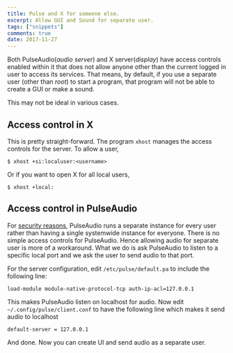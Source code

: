 ```yaml
---
title: Pulse and X for someone else.
excerpt: Allow GUI and Sound for separate user.
tags: ["snippets"]
comments: true
date: 2017-11-27
---
```


Both PulseAudio(*audio server*) and X server(*display*) have access controls enabled within it that does not allow anyone other
than the current logged in user to access its services. That means, by default, if you use a separate user (other than *root*)
to start a program, that program will not be able to create a GUI or make a sound.

This may not be ideal in various cases.

## Access control in X
This is pretty straight-forward. The program `xhost` manages the access controls for the server. To allow a user,
```shell-session
$ xhost +si:localuser:<username>
```

Or if you want to open X for all local users,
```shell-session
$ xhost +local:
```


## Access control in PulseAudio
For [security reasons], PulseAudio runs a separate instance for every
user rather than having a single systemwide instance for everyone. There is no simple access controls for PulseAudio.
Hence allowing audio for separate user is more of a workaround. What we do is ask PulseAudio to listen to a specific
local port and we ask the user to send audio to that port.

For the server configuration, edit `/etc/pulse/default.pa` to include the following line:
```shell-session
load-module module-native-protocol-tcp auth-ip-acl=127.0.0.1
```

This makes PulseAudio listen on localhost for audio. Now edit `~/.config/pulse/client.conf` to have the following line
which makes it send audio to localhost
```shell-session
default-server = 127.0.0.1
```


And done. Now you can create UI and send audio as a separate user.

[security reasons]: https://www.freedesktop.org/wiki/Software/PulseAudio/Documentation/User/WhatIsWrongWithSystemWide/

